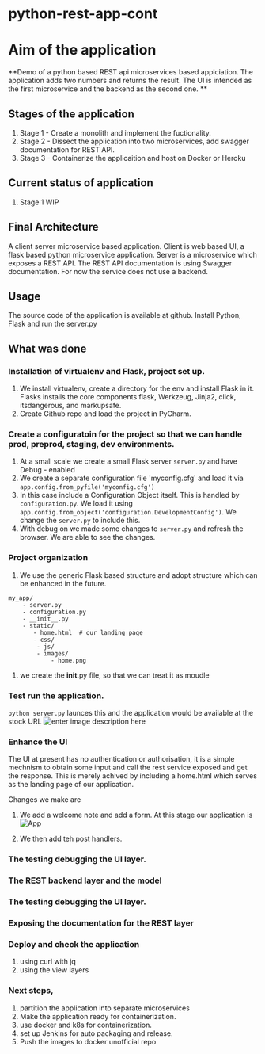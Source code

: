 # python-rest-app-cont

# Aim of the application 
**Demo of a python based REST api microservices based applciation. The application adds two numbers and returns the result. The UI is intended as the first microservice and the backend as the second one.  **

## Stages of the application
1. Stage 1 - Create a monolith and implement the fuctionality. 
2. Stage 2 - Dissect the application into two microservices, add swagger documentation for REST API.
3. Stage 3 - Containerize the applicaition and host on Docker or Heroku

## Current status of application 
1. Stage 1 WIP
	

## Final Architecture
A client server microservice based application. 
Client is web based UI, a flask based python microservice application. 
Server is a microservice which exposes a REST API.  The REST API documentation is using Swagger documentation. 
For now the service does not use a backend. 

## Usage
The source code of the application is available at github. 
Install Python, Flask and run the server.py

## What was done 

### Installation of virtualenv and Flask, project set up. 
1. We install virtualenv, create a directory for the env and install Flask in it. Flasks installs the core components flask, Werkzeug, Jinja2, click, itsdangerous, and markupsafe.
2. Create Github repo and load the project in PyCharm. 

### Create a configuratoin for the project so that we can handle prod, preprod, staging, dev environments. 
1. At a small scale we create a small Flask server `server.py` and have Debug - enabled 
1. We create a separate configuration file 'myconfig.cfg' and load it via  `app.config.from_pyfile('myconfig.cfg') `
1. In this case include a Configuration Object itself. This is handled by `configuration.py`. We load it using `app.config.from_object('configuration.DevelopmentConfig')`. We change the `server.py` to include this.
1. With debug on we made some changes to `server.py` and refresh the browser. We are able to see the changes.

### Project organization 
1. We use the generic Flask based structure and adopt structure which can be enhanced in the future. 

```
my_app/ 
    - server.py 
    - configuration.py 
    - __init__.py 
    - static/ 
       - home.html  # our landing page
       - css/ 
        - js/ 
        - images/ 
            - home.png 
```
1. we create the __init__.py file, so that we can treat it as moudle

### Test run the application. 
`python server.py` launces this and the application would be available at the stock URL 
![enter image description here](https://i.imgur.com/rPo5m1T.png)

### Enhance the UI 
The UI at present has no authentication or authorisation, it is a simple mechnism to obtain some input and call the rest service exposed and get the response.  This is merely achived by including a home.html which serves as the landing page of our application. 

Changes we make are 
1. We add a welcome note and add a form.
At this stage our application is ![App](https://i.imgur.com/w5yGfU3.png)

2. We then add teh post handlers.

### The testing debugging the UI layer. 


### The REST backend layer and the model

### The testing debugging the UI layer. 

### Exposing the documentation for the REST layer

### Deploy and check the application 
1. using curl with jq
2. using the view layers

### Next steps, 
1. partition the application into separate microservices 
1. Make the application ready for containerization. 
1. use docker and k8s for containerization. 
2. set up Jenkins for auto packaging and release. 
1. Push the images to docker unofficial repo









